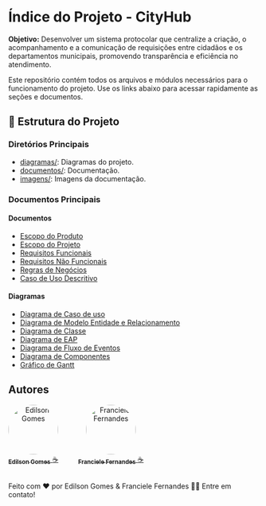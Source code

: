 
# Índice do Projeto - CityHub

**Objetivo:** 
Desenvolver um sistema protocolar que centralize a criação, o acompanhamento e a comunicação de requisições entre cidadãos e os departamentos municipais, promovendo transparência e eficiência no atendimento.


Este repositório contém todos os arquivos e módulos necessários para o funcionamento do projeto. Use os links abaixo para acessar rapidamente as seções e documentos.


## 📂 Estrutura do Projeto

### **Diretórios Principais**

- [diagramas/](./diagramas): Diagramas do projeto.
- [documentos/](./documentos): Documentação.
- [imagens/](./imagens): Imagens da documentação.


### **Documentos Principais**


#### Documentos

- [Escopo do Produto](./Escopo-Produto.md)
- [Escopo do Projeto](./Escopo-Projeto.md)
- [Requisitos Funcionais](./documentos/Requisitos-Funcionais-CityHub.md)
- [Requisitos Não Funcionais](./documentos/Requisitos-Funcionais-CityHub.md)
- [Regras de Negócios](./documentos/Regras-de-Negócios-CityHub.md)
- [Caso de Uso Descritivo](./documentos/Caso-de-Uso-CityHub.md)


#### Diagramas

- [Diagrama de Caso de uso](./imagens/Diagrama-Caso-de-Uso.png)
- [Diagrama de Modelo Entidade e Relacionamento](./diagramas/Modelo-Entidade-Relacionamento.md)
- [Diagrama de Classe](./diagramas/Diagrama-Classes.md)
- [Diagrama de EAP](./diagramas/Diagrama-EAP.md)
- [Diagrama de Fluxo de Eventos](./diagramas/Diagrama-Fluxo-Eventos.md)
- [Diagrama de Componentes](./diagramas/Diagrama_Componentes.md)
- [Gráfico de Gantt](./imagens/Gráfico-Gantt.jpeg)



## **Autores**
<div style="display: flex; gap: 20px; align-items: center;">
  <div style="text-align: center;">
    <a href="https://github.com/Edilson-Gomes">
      <img style="border-radius: 50%;" src="https://avatars.githubusercontent.com/u/92894294?v=4" width="100px;" alt="Edilson Gomes" />
      <br />
      <sub><b>Edilson Gomes</b></sub>
    </a>
    <a href="https://github.com/Edilson-Gomes" title="GitHub">☕</a>
  </div>
<br />
  <div style="text-align: center;">
    <a href="https://github.com/Francielefernandes06">
      <img style="border-radius: 50%;" src="https://avatars.githubusercontent.com/u/76757362?s=400&u=684d36af428031c5325f144e85574faa68f9b60f&v=4" width="100px;" alt="Franciele Fernandes" />
      <br />
      <sub><b>Franciele Fernandes</b></sub>
    </a>
    <a href="https://github.com/Francielefernandes06" title="GitHub">☕</a>
  </div>
</div>
<br/>



Feito com ❤️ por Edilson Gomes & Franciele Fernandes 👋🏽 Entre em contato!
